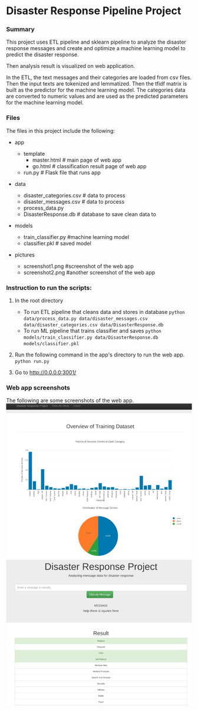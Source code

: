 # Disaster Response Pipeline Project

### Summary
This project uses ETL pipeline and sklearn pipeline to analyze the disaster response messages and create and optimize a machine learning model to predict the disaster response.

Then analysis result is visualized on web application.

In the ETL, the text messages and their categories are loaded from csv files. Then the input texts are tokenized and lemmatized. Then the tfidf matrix is built as the predictor for the machine learning model. The categories data are converted to numeric values and are used as the predicted parameters for the machine learning model. 

### Files
The files in this project include the following:

* app
    * template
        * master.html  # main page of web app
        * go.html  # classification result page of web app
    * run.py  # Flask file that runs app

* data
    * disaster_categories.csv  # data to process 
    * disaster_messages.csv  # data to process
    * process_data.py
    * DisasterResponse.db   # database to save clean data to

* models
    * train_classifier.py  #machine learning model
    * classifier.pkl  # saved model 

* pictures
    * screenshot1.png  #screenshot of the web app
    * screenshot2.png  #another screenshot of the web app

### Instruction to run the scripts:
1. In the root directory

    - To run ETL pipeline that cleans data and stores in database
        `python data/process_data.py data/disaster_messages.csv data/disaster_categories.csv data/DisasterResponse.db`
    - To run ML pipeline that trains classifier and saves
        `python models/train_classifier.py data/DisasterResponse.db models/classifier.pkl`

2. Run the following command in the app's directory to run the web app.
    `python run.py`

3. Go to http://0.0.0.0:3001/

### Web app screenshots

The following are some screenshots of the web app.
!['web app screenshot 1](pictures/screenshot1.png)
!['web app screenshot 2](pictures/screenshot2.png)